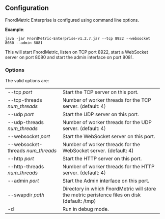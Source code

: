 Configuration
-------------

FnordMetric Enterprise is configured using command line options.

**Example**:

    java -jar FnordMetric-Enterprise-v1.2.7.jar --tcp 8922 --websocket 8080 --admin 8081

This will start FnordMetric, listen on TCP port 8922, start a WebSocket server on port
8080 and start the admin interface on port 8081.

### Options

The valid options are:

<table>
  <tr>
    <td>--tcp <i>port</i></th>
    <td>
      Start the TCP server on this port.
    </td>
  </tr>
  <tr>
    <td>--tcp-threads <i>num_threads</i></th>
    <td>
      Number of worker threads for the TCP server. (default: 4)
    </td>
  </tr>
  <tr>
    <td>--udp <i>port</i></th>
    <td>
      Start the UDP server on this port.
    </td>
  </tr>
  <tr>
    <td>--udp-threads <i>num_threads</i></th>
    <td>
      Number of worker threads for the UDP server. (default: 4)
    </td>
  </tr>
  <tr>
    <td>--websocket <i>port</i></th>
    <td>
      Start the WebSocket server on this port.
    </td>
  </tr>
  <tr>
    <td>--websocket-threads <i>num_threads</i></th>
    <td>
      Number of worker threads for the WebSocket server. (default: 4)
    </td>
  </tr>
  <tr>
    <td>--http <i>port</i></th>
    <td>
      Start the HTTP server on this port.
    </td>
  </tr>
  <tr>
    <td>--http-threads <i>num_threads</i></th>
    <td>
      Number of worker threads for the HTTP server. (default: 4)
    </td>
  </tr>
  <tr>
    <td>--admin <i>port</i></th>
    <td>
      Start the Admin interface on this port.
    </td>
  </tr>
  <tr>
    <td>--swapdir <i>path</i></th>
    <td>
      Directory in which FnordMetric will store the metric peristence files on disk (default: /tmp)
    </td>
  </tr>
  <tr>
    <td>-d</th>
    <td>
      Run in debug mode.
    </td>
  </tr>
</table>
<br />

